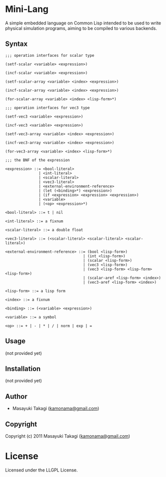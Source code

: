 # Mini-Lang

A simple embedded language on Common Lisp intended to be used to write physical simulation programs, aiming to be compiled to various backends.

## Syntax

    ;;; operation interfaces for scalar type

    (setf-scalar <variable> <expression>)

    (incf-scalar <variable> <expression>)

    (setf-scalar-array <variable> <index> <expression>)

    (incf-scalar-array <variable> <index> <expression>)

    (for-scalar-array <variable> <index> <lisp-form>*)

    ;;; operation interfaces for vec3 type

    (setf-vec3 <variable> <expression>)

    (incf-vec3 <variable> <expression>)

    (setf-vec3-array <variable> <index> <expression>)

    (incf-vec3-array <variable> <index> <expression>)

    (for-vec3-array <variable> <index> <lisp-form>*)

    ;;; the BNF of the expression

    <expression> ::= <bool-literal>
                   | <int-literal>
                   | <scalar-literal>
                   | <vec3-literal>
                   | <external-environment-reference>
                   | (let (<binding>*) <expression>)
                   | (if <expression> <expression> <expression>)
                   | <variable>
                   | (<op> <expression>*)

    <bool-literal> ::= t | nil

    <int-literal> ::= a fixnum

    <scalar-literal> ::= a double float

    <vec3-literal> ::= (<scalar-literal> <scalar-literal> <scalar-literal>)

    <external-environment-reference> ::= (bool <lisp-form>)
                                       | (int <lisp-form>)
                                       | (scalar <lisp-form>)
                                       | (vec3 <lisp-form>)
                                       | (vec3 <lisp-form> <lisp-form> <lisp-form>)
                                       | (scalar-aref <lisp-form> <index>)
                                       | (vec3-aref <lisp-form> <index>)

    <lisp-form> ::= a lisp form

    <index> ::= a fixnum

    <binding> ::= (<variable> <expression>)

    <variable> ::= a symbol

    <op> ::= + | - | * | / | norm | exp | =


## Usage

(not provided yet)

## Installation

(not provided yet)

## Author

* Masayuki Takagi (kamonama@gmail.com)

## Copyright

Copyright (c) 2011 Masayuki Takagi (kamonama@gmail.com)

# License

Licensed under the LLGPL License.


